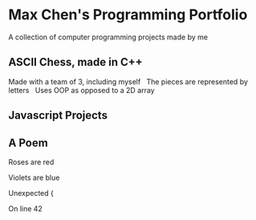 # Max Chen's Programming Portfolio

A collection of computer programming projects made by me

## ASCII Chess, made in C++
   Made with a team of 3, including myself
   The pieces are represented by letters
   Uses OOP as opposed to a 2D array

## Javascript Projects

## A Poem

  Roses are red
  
  Violets are blue
  
  Unexpected {
  
  On line 42
